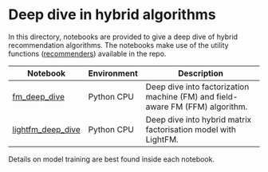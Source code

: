# Deep dive in hybrid algorithms

In this directory, notebooks are provided to give a deep dive of hybrid recommendation algorithms. The notebooks make use of the utility functions ([recommenders](../../recommenders)) available in the repo.

| Notebook | Environment | Description |
| --- | --- | --- |
| [fm_deep_dive](fm_deep_dive.ipynb) | Python CPU | Deep dive into factorization machine (FM) and field-aware FM (FFM) algorithm.
| [lightfm_deep_dive](lightfm_deep_dive.ipynb) | Python CPU | Deep dive into hybrid matrix factorisation model with LightFM.

Details on model training are best found inside each notebook.

